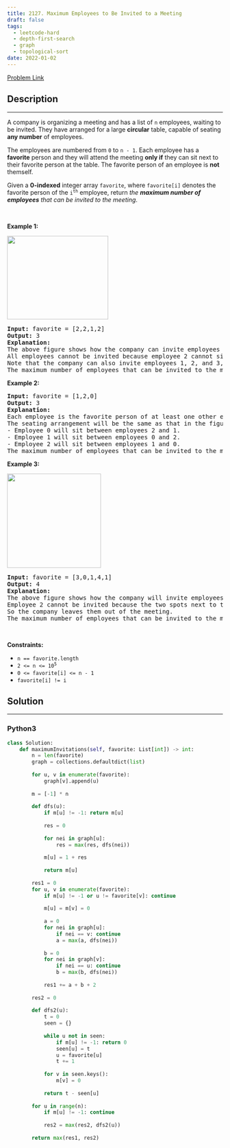 ```yaml
---
title: 2127. Maximum Employees to Be Invited to a Meeting
draft: false
tags: 
  - leetcode-hard
  - depth-first-search
  - graph
  - topological-sort
date: 2022-01-02
---
```


[Problem Link](https://leetcode.com/problems/maximum-employees-to-be-invited-to-a-meeting/)

## Description

---
<p>A company is organizing a meeting and has a list of <code>n</code> employees, waiting to be invited. They have arranged for a large <strong>circular</strong> table, capable of seating <strong>any number</strong> of employees.</p>

<p>The employees are numbered from <code>0</code> to <code>n - 1</code>. Each employee has a <strong>favorite</strong> person and they will attend the meeting <strong>only if</strong> they can sit next to their favorite person at the table. The favorite person of an employee is <strong>not</strong> themself.</p>

<p>Given a <strong>0-indexed</strong> integer array <code>favorite</code>, where <code>favorite[i]</code> denotes the favorite person of the <code>i<sup>th</sup></code> employee, return <em>the <strong>maximum number of employees</strong> that can be invited to the meeting</em>.</p>

<p>&nbsp;</p>
<p><strong class="example">Example 1:</strong></p>
<img alt="" src="https://assets.leetcode.com/uploads/2021/12/14/ex1.png" style="width: 236px; height: 195px;" />
<pre>
<strong>Input:</strong> favorite = [2,2,1,2]
<strong>Output:</strong> 3
<strong>Explanation:</strong>
The above figure shows how the company can invite employees 0, 1, and 2, and seat them at the round table.
All employees cannot be invited because employee 2 cannot sit beside employees 0, 1, and 3, simultaneously.
Note that the company can also invite employees 1, 2, and 3, and give them their desired seats.
The maximum number of employees that can be invited to the meeting is 3. 
</pre>

<p><strong class="example">Example 2:</strong></p>

<pre>
<strong>Input:</strong> favorite = [1,2,0]
<strong>Output:</strong> 3
<strong>Explanation:</strong> 
Each employee is the favorite person of at least one other employee, and the only way the company can invite them is if they invite every employee.
The seating arrangement will be the same as that in the figure given in example 1:
- Employee 0 will sit between employees 2 and 1.
- Employee 1 will sit between employees 0 and 2.
- Employee 2 will sit between employees 1 and 0.
The maximum number of employees that can be invited to the meeting is 3.
</pre>

<p><strong class="example">Example 3:</strong></p>
<img alt="" src="https://assets.leetcode.com/uploads/2021/12/14/ex2.png" style="width: 219px; height: 220px;" />
<pre>
<strong>Input:</strong> favorite = [3,0,1,4,1]
<strong>Output:</strong> 4
<strong>Explanation:</strong>
The above figure shows how the company will invite employees 0, 1, 3, and 4, and seat them at the round table.
Employee 2 cannot be invited because the two spots next to their favorite employee 1 are taken.
So the company leaves them out of the meeting.
The maximum number of employees that can be invited to the meeting is 4.
</pre>

<p>&nbsp;</p>
<p><strong>Constraints:</strong></p>

<ul>
	<li><code>n == favorite.length</code></li>
	<li><code>2 &lt;= n &lt;= 10<sup>5</sup></code></li>
	<li><code>0 &lt;= favorite[i] &lt;=&nbsp;n - 1</code></li>
	<li><code>favorite[i] != i</code></li>
</ul>


## Solution

---
### Python3
``` py title='maximum-employees-to-be-invited-to-a-meeting'
class Solution:
    def maximumInvitations(self, favorite: List[int]) -> int:
        n = len(favorite)
        graph = collections.defaultdict(list)
        
        for u, v in enumerate(favorite):
            graph[v].append(u)
        
        m = [-1] * n
        
        def dfs(u):
            if m[u] != -1: return m[u]
            
            res = 0
            
            for nei in graph[u]:
                res = max(res, dfs(nei))
            
            m[u] = 1 + res
            
            return m[u]
        
        res1 = 0
        for u, v in enumerate(favorite):
            if m[u] != -1 or u != favorite[v]: continue
            
            m[u] = m[v] = 0
            
            a = 0
            for nei in graph[u]:
                if nei == v: continue
                a = max(a, dfs(nei))
            
            b = 0
            for nei in graph[v]:
                if nei == u: continue
                b = max(b, dfs(nei))
            
            res1 += a + b + 2
        
        res2 = 0
        
        def dfs2(u):
            t = 0
            seen = {}
            
            while u not in seen:
                if m[u] != -1: return 0
                seen[u] = t
                u = favorite[u]
                t += 1
            
            for v in seen.keys():
                m[v] = 0
            
            return t - seen[u]
        
        for u in range(n):
            if m[u] != -1: continue
            
            res2 = max(res2, dfs2(u))
        
        return max(res1, res2)
            
                
```

